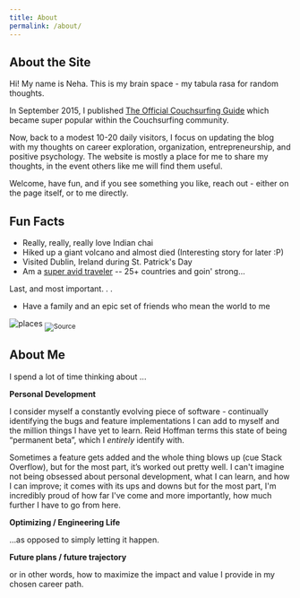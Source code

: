 ```yaml
---
title: About
permalink: /about/
---
```


## About the Site

Hi! My name is Neha. This is my brain space - my tabula rasa for random thoughts.

In September 2015, I published [The Official Couchsurfing Guide](http://www.neha-kulkarni.com/couchsurfing-101-the-ultimate-couchsurfing-guide/) which became super popular within the Couchsurfing community.

Now, back to a modest 10-20 daily visitors, I focus on updating the blog with my thoughts on career exploration, organization, entrepreneurship, and positive psychology. The website is mostly a place for me to share my thoughts, in the event others like me will find them useful.

Welcome, have fun, and if you see something you like, reach out - either on the page itself, or to me directly.

## Fun Facts

* Really, really, really love Indian chai
* Hiked up a giant volcano and almost died (Interesting story for later :P) 
* Visited Dublin, Ireland during St. Patrick's Day 
* Am a [super avid traveler](https://neha-kay.github.io/2017-06-02/footsteps/) -- 25+ countries and goin' strong...

Last, and most important. . . 
* Have a family and an epic set of friends who mean the world to me

![places](places.jpg)
<sub>![Source](https://www.etsy.com/listing/179540130/printable-world-map-oh-the-places-youll)</sub>

## About Me

I spend a lot of time thinking about ...

__Personal Development__

I consider myself a constantly evolving piece of software - continually identifying the bugs and feature implementations I can add to myself and the million things I have yet to learn. Reid Hoffman terms this state of being “permanent beta”, which I *entirely* identify with.

Sometimes a feature gets added and the whole thing blows up (cue Stack Overflow), but for the most part, it’s worked out pretty well. I can't imagine not being obsessed about personal development, what I can learn, and how I can improve; it comes with its ups and downs but for the most part, I'm incredibly proud of how far I've come and more importantly, how much further I have to go from here.

__Optimizing / Engineering Life__

…as opposed to simply letting it happen.

__Future plans / future trajectory__

or in other words, how to maximize the impact and value I provide in my chosen career path.
